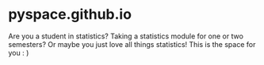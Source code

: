 # pyspace.github.io
Are you a student in statistics? Taking a statistics module for one or two semesters? Or maybe you just love all things statistics! This is the space for you : )
